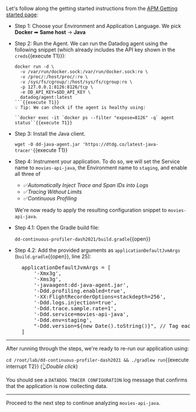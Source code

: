 Let's follow along the getting started instructions from the <a href="https://app.datadoghq.com/apm/docs?architecture=container-based&collection=Same%20host&environment=docker&language=java" target="_datadog">APM Getting started page</a>:

* Step 1: Choose your Environment and Application Language. We pick **Docker** ➡ **Same host** → **Java**

* Step 2: Run the Agent.
  We can run the Datadog agent using the following snippet (which already includes the API key shown in the `creds`{{execute T1}}):
  ```
  docker run -d \
    -v /var/run/docker.sock:/var/run/docker.sock:ro \
    -v /proc/:/host/proc/:ro \
    -v /sys/fs/cgroup/:/host/sys/fs/cgroup:ro \
    -p 127.0.0.1:8126:8126/tcp \
    -e DD_API_KEY=$DD_API_KEY \
    datadog/agent:latest
  ```{{execute T1}}
  💡 Tip: We can check if the agent is healthy using:

  ``docker exec -it `docker ps --filter "expose=8126" -q` agent status``{{execute T1}}

* Step 3: Install the Java client.

  `wget -O dd-java-agent.jar 'https://dtdg.co/latest-java-tracer'`{{execute T1}}

* Step 4: Instrument your application.
  To do so, we will set the Service name to `movies-api-java`, the Environment name to `staging`, and enable all three of

  - ✅_Automatically Inject Trace and Span IDs into Logs_
  - ✅_Tracing Without Limits_
  - ✅_Continuous Profiling_

  We're now ready to apply the resulting configuration snippet to `movies-api-java`.

* Step 4.1: Open the Gradle build file:

  `dd-continuous-profiler-dash2021/build.gradle`{{open}}

* Step 4.2: Add the provided arguments as `applicationDefaultJvmArgs` (`build.gradle`{{open}}, line 25):

<pre class="file" data-filename="dd-continuous-profiler-dash2021/build.gradle" data-target="insert" data-marker="    applicationDefaultJvmArgs = ['-Xmx3g', '-Xms3g']">
     applicationDefaultJvmArgs = [
         '-Xmx3g',
         '-Xms3g',
         '-javaagent:dd-java-agent.jar',
         '-Ddd.profiling.enabled=true',
         '-XX:FlightRecorderOptions=stackdepth=256',
         '-Ddd.logs.injection=true',
         '-Ddd.trace.sample.rate=1',
         '-Ddd.service=movies-api-java',
         '-Ddd.env=staging',
         "-Ddd.version=${new Date().toString()}", // Tag each run with a different version
     ]</pre>

---

After running through the steps, we're ready to re-run our application using:

   `cd /root/lab/dd-continuous-profiler-dash2021 && ./gradlew run`{{execute interrupt T2}} (👆_Double click_)

You should see a `DATADOG TRACER CONFIGURATION` log message that confirms that the application is now collecting data.

---

Proceed to the next step to continue analyzing `movies-api-java`.
